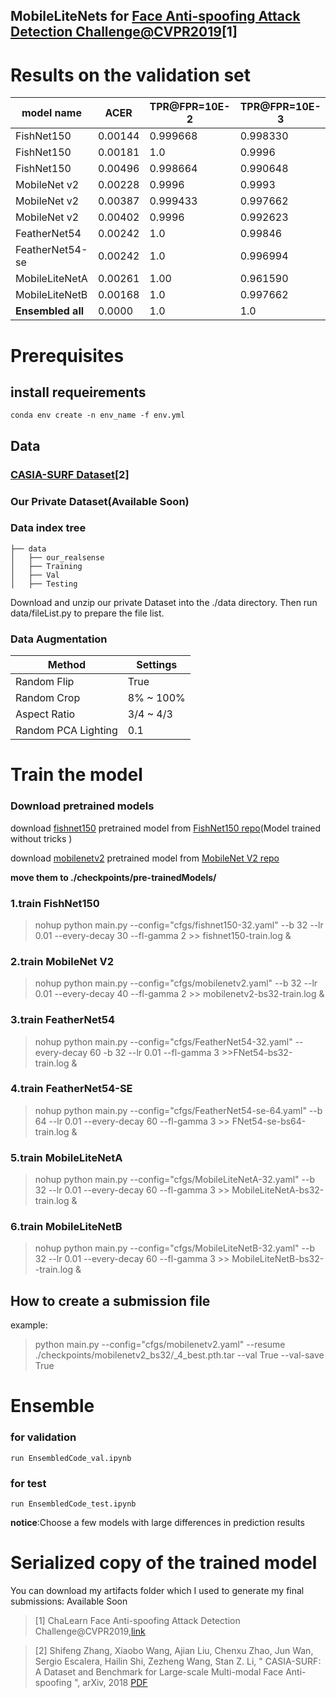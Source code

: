 ## MobileLiteNets for [Face Anti-spoofing Attack Detection Challenge@CVPR2019](https://competitions.codalab.org/competitions/20853#results)[1]

# Results on the validation set

|model name | ACER|TPR@FPR=10E-2|TPR@FPR=10E-3|FP|FN|epoch|params|FLOPs|
| ------ | ------ | ------ | ------ | ------ | ------ | ------ | ------ | ------ |
|FishNet150| 0.00144|0.999668|0.998330|19|0|27|24.96M|6452.72M|
|FishNet150| 0.00181|1.0|0.9996|24|0|52|24.96M|6452.72M|
|FishNet150| 0.00496|0.998664|0.990648|48|8|16|24.96M|6452.72M|
|MobileNet v2|0.00228|0.9996|0.9993|28|1|5|2.23M|306.17M
|MobileNet v2|0.00387|0.999433|0.997662|49|1|6|2.23M|306.17M
|MobileNet v2|0.00402|0.9996|0.992623|51|1|7|2.23M|306.17M
|FeatherNet54|0.00242|1.0|0.99846|32|0|41|0.57M|270.91M|
|FeatherNet54-se|0.00242|1.0|0.996994|32|0|69|0.57M|270.91M|
|MobileLiteNetA|0.00261|1.00|0.961590|19|7|51|0.35M|79.99M|
|MobileLiteNetB|0.00168|1.0|0.997662|20|1|48|0.35M|83.05M|
|**Ensembled all**|0.0000|1.0|1.0|0|0|-|-|-|




# Prerequisites

##  install requeirements
```
conda env create -n env_name -f env.yml
```

## Data


### [CASIA-SURF Dataset](https://arxiv.org/abs/1812.00408)[2]


### Our Private Dataset(Available Soon)



### Data index tree
```
├── data
│   ├── our_realsense
│   ├── Training
│   ├── Val
│   ├── Testing
```
Download and unzip our private Dataset into the ./data directory. Then run data/fileList.py to prepare the file list.

### Data Augmentation

| Method | Settings |
| -----  | -------- |
| Random Flip | True |
| Random Crop | 8% ~ 100% |
| Aspect Ratio| 3/4 ~ 4/3 |
| Random PCA Lighting | 0.1 |


# Train the model

### Download pretrained models
download [fishnet150](https://pan.baidu.com/s/1uOEFsBHIdqpDLrbfCZJGUg) pretrained model from [FishNet150 repo](https://github.com/kevin-ssy/FishNet)(Model trained without tricks )

download [mobilenetv2](https://drive.google.com/open?id=1jlto6HRVD3ipNkAl1lNhDbkBp7HylaqR) pretrained model from [MobileNet V2 repo](https://github.com/tonylins/pytorch-mobilenet-v2)

**move them to  ./checkpoints/pre-trainedModels/**


### 1.train FishNet150

> nohup python main.py --config="cfgs/fishnet150-32.yaml" --b 32 --lr 0.01 --every-decay 30 --fl-gamma 2 >> fishnet150-train.log &
###  2.train MobileNet V2

> nohup python main.py --config="cfgs/mobilenetv2.yaml" --b 32 --lr 0.01 --every-decay 40 --fl-gamma 2 >> mobilenetv2-bs32-train.log &

###  3.train FeatherNet54
> nohup python main.py --config="cfgs/FeatherNet54-32.yaml" --every-decay 60 -b 32 --lr 0.01 --fl-gamma 3 >>FNet54-bs32-train.log &

###  4.train FeatherNet54-SE
> nohup python main.py --config="cfgs/FeatherNet54-se-64.yaml" --b 64 --lr 0.01  --every-decay 60 --fl-gamma 3 >> FNet54-se-bs64-train.log &
### 5.train MobileLiteNetA
>nohup python main.py --config="cfgs/MobileLiteNetA-32.yaml" --b 32 --lr 0.01  --every-decay 60 --fl-gamma 3 >> MobileLiteNetA-bs32-train.log &
### 6.train MobileLiteNetB
>nohup python main.py --config="cfgs/MobileLiteNetB-32.yaml" --b 32 --lr 0.01  --every-decay 60 --fl-gamma 3 >> MobileLiteNetB-bs32--train.log &


## How to create a  submission file
example:
> python main.py --config="cfgs/mobilenetv2.yaml" --resume ./checkpoints/mobilenetv2_bs32/_4_best.pth.tar --val True --val-save True


# Ensemble 

### for validation
```
run EnsembledCode_val.ipynb
```
### for test
```
run EnsembledCode_test.ipynb
```
**notice**:Choose a few models with large differences in prediction results

# Serialized copy of the trained model
You can download my artifacts folder which I used to generate my final submissions: Available Soon

>[1] ChaLearn Face Anti-spoofing Attack Detection Challenge@CVPR2019,[link](https://competitions.codalab.org/competitions/20853?secret_key=ff0e7c30-e244-4681-88e4-9eb5b41dd7f7)

>[2] Shifeng Zhang, Xiaobo Wang, Ajian Liu, Chenxu Zhao, Jun Wan, Sergio Escalera, Hailin Shi, Zezheng Wang, Stan Z. Li, " CASIA-SURF: A Dataset and Benchmark for Large-scale Multi-modal Face Anti-spoofing ", arXiv, 2018 [PDF](https://arxiv.org/abs/1812.00408)
